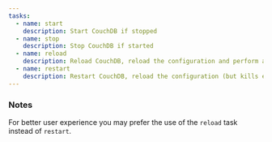 ```yaml
---
tasks:
  - name: start
    description: Start CouchDB if stopped
  - name: stop
    description: Stop CouchDB if started
  - name: reload
    description: Reload CouchDB, reload the configuration and perform a graceful restart
  - name: restart
    description: Restart CouchDB, reload the configuration (but kills existing connection)
---
```


### Notes

For better user experience you may prefer the use of the `reload` task instead of `restart`.
